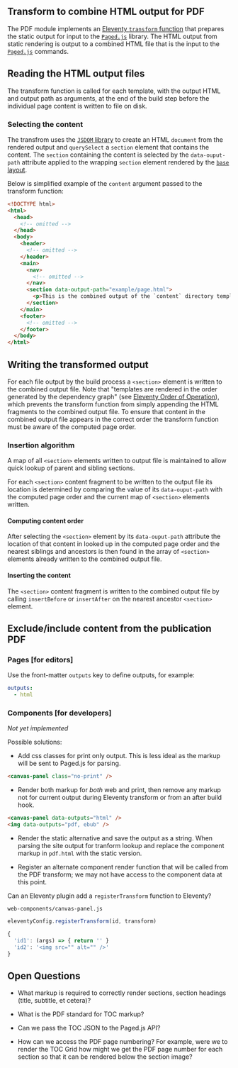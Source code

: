 ## Transform to combine HTML output for PDF

The PDF module implements an [Eleventy `transform` function](https://www.11ty.dev/docs/config/#transforms) that prepares the static output for input to the [`Paged.js`](https://pagedjs.org) library. The HTML output from static rendering is output to a combined HTML file that is the input to the [`Paged.js`](https://pagedjs.org) commands.

## Reading the HTML output files

The transform function is called for each template, with the output HTML and output path as arguments, at the end of the build step before the individual page content is written to file on disk.

### Selecting the content

The transfrom uses the [`JSDOM` library](https://github.com/jsdom/jsdom) to create an HTML `document` from the rendered output and `querySelect` a `section` element that contains the content. The `section` containing the content is selected by the `data-ouput-path` attribute applied to the wrapping `section` element rendered by the [`base` layout](../_layouts/base.webc).

Below is simplified example of the `content` argument passed to the transform function:

```HTML
<!DOCTYPE html>
<html>
  <head>
    <!-- omitted -->
  </head>
  <body>
    <header>
      <!-- omitted -->
    </header>
    <main>
      <nav>
        <!-- omitted -->
      </nav>
      <section data-output-path="example/page.html">
        <p>This is the combined output of the `content` directory template file and the applied layouts.</p>
      </section>
    </main>
    <footer>
      <!-- omitted -->
    </footer>
  </body>
</html>
```

## Writing the transformed output

For each file output by the build process a `<section>` element is written to the combined output file. Note that "templates are rendered in the order generated by the dependency graph" (see [Eleventy Order of Operation](https://www.11ty.dev/docs/advanced-order/#order-of-operations)), which
prevents the transform function from simply appending the HTML fragments to the combined output file. To ensure that content in the combined output file appears in the correct order the transform function must be aware of the computed page order.

### Insertion algorithm

A map of all `<section>` elements written to output file is maintained to allow quick lookup of parent and sibling sections.

For each `<section>` content fragment to be written to the output file its location is determined by comparing the value of its `data-ouput-path` with the computed page order and the current map of `<section>` elements written.

#### Computing content order

After selecting the `<section>` element by its `data-ouput-path` attribute the location of that content in looked up in the computed page order and the nearest siblings and ancestors is then found in the array of `<section>` elements already written to the combined output file.

#### Inserting the content

The `<section>` content fragment is written to the combined output file by calling `insertBefore` or `insertAfter` on the nearest ancestor `<section>` element.


## Exclude/include content from the publication PDF

### Pages [for editors]

Use the front-matter `outputs` key to define outputs, for example:

```yaml
outputs:
  - html
```

### Components [for developers]

*Not yet implemented*

Possible solutions:

- Add css classes for print only output. This is less ideal as the markup will be sent to Paged.js for parsing.

```html
<canvas-panel class="no-print" />
```

- Render both markup for *both* web and print, then remove any markup not for current output during Eleventy transform or from an after build hook.

```html
<canvas-panel data-outputs="html" />
<img data-outputs="pdf, ebub" />
```

- Render the static alternative and save the output as a string. When parsing the site output for tranform lookup and replace the component markup in `pdf.html` with the static version.

- Register an alternate component render function that will be called from the PDF transform; we may not have access to the component data at this point.

Can an Eleventy plugin add a `registerTransform` function to Eleventy?

`web-components/canvas-panel.js`
```javascript
eleventyConfig.registerTransform(id, transform)
```

```javascript
{
  'id1': (args) => { return '' }
  'id2': '<img src="" alt="" />'
}
```

## Open Questions

- What markup is required to correctly render sections, section headings (title, subtitle, et cetera)?

- What is the PDF standard for TOC markup?

- Can we pass the TOC JSON to the Paged.js API?

- How can we access the PDF page numbering?
  For example, were we to render the TOC Grid how might we get the PDF page number for each section so that it can be rendered below the section image?

